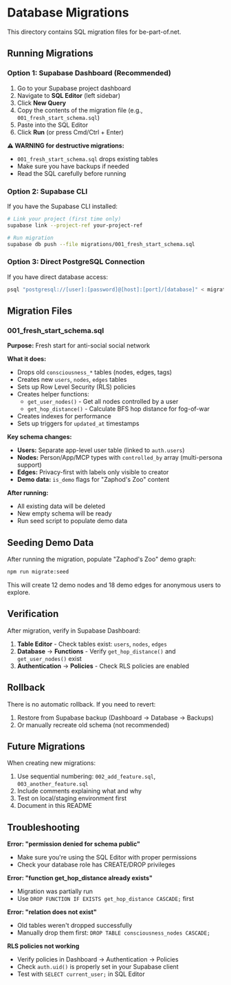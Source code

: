 # Database Migrations

This directory contains SQL migration files for be-part-of.net.

## Running Migrations

### Option 1: Supabase Dashboard (Recommended)

1. Go to your Supabase project dashboard
2. Navigate to **SQL Editor** (left sidebar)
3. Click **New Query**
4. Copy the contents of the migration file (e.g., `001_fresh_start_schema.sql`)
5. Paste into the SQL Editor
6. Click **Run** (or press Cmd/Ctrl + Enter)

**⚠️ WARNING for destructive migrations:**
- `001_fresh_start_schema.sql` drops existing tables
- Make sure you have backups if needed
- Read the SQL carefully before running

### Option 2: Supabase CLI

If you have the Supabase CLI installed:

```bash
# Link your project (first time only)
supabase link --project-ref your-project-ref

# Run migration
supabase db push --file migrations/001_fresh_start_schema.sql
```

### Option 3: Direct PostgreSQL Connection

If you have direct database access:

```bash
psql "postgresql://[user]:[password]@[host]:[port]/[database]" < migrations/001_fresh_start_schema.sql
```

## Migration Files

### 001_fresh_start_schema.sql

**Purpose:** Fresh start for anti-social social network

**What it does:**
- Drops old `consciousness_*` tables (nodes, edges, tags)
- Creates new `users`, `nodes`, `edges` tables
- Sets up Row Level Security (RLS) policies
- Creates helper functions:
  - `get_user_nodes()` - Get all nodes controlled by a user
  - `get_hop_distance()` - Calculate BFS hop distance for fog-of-war
- Creates indexes for performance
- Sets up triggers for `updated_at` timestamps

**Key schema changes:**
- **Users:** Separate app-level user table (linked to `auth.users`)
- **Nodes:** Person/App/MCP types with `controlled_by` array (multi-persona support)
- **Edges:** Privacy-first with labels only visible to creator
- **Demo data:** `is_demo` flags for "Zaphod's Zoo" content

**After running:**
- All existing data will be deleted
- New empty schema will be ready
- Run seed script to populate demo data

## Seeding Demo Data

After running the migration, populate "Zaphod's Zoo" demo graph:

```bash
npm run migrate:seed
```

This will create 12 demo nodes and 18 demo edges for anonymous users to explore.

## Verification

After migration, verify in Supabase Dashboard:

1. **Table Editor** - Check tables exist: `users`, `nodes`, `edges`
2. **Database** → **Functions** - Verify `get_hop_distance()` and `get_user_nodes()` exist
3. **Authentication** → **Policies** - Check RLS policies are enabled

## Rollback

There is no automatic rollback. If you need to revert:

1. Restore from Supabase backup (Dashboard → Database → Backups)
2. Or manually recreate old schema (not recommended)

## Future Migrations

When creating new migrations:

1. Use sequential numbering: `002_add_feature.sql`, `003_another_feature.sql`
2. Include comments explaining what and why
3. Test on local/staging environment first
4. Document in this README

## Troubleshooting

**Error: "permission denied for schema public"**
- Make sure you're using the SQL Editor with proper permissions
- Check your database role has CREATE/DROP privileges

**Error: "function get_hop_distance already exists"**
- Migration was partially run
- Use `DROP FUNCTION IF EXISTS get_hop_distance CASCADE;` first

**Error: "relation does not exist"**
- Old tables weren't dropped successfully
- Manually drop them first: `DROP TABLE consciousness_nodes CASCADE;`

**RLS policies not working**
- Verify policies in Dashboard → Authentication → Policies
- Check `auth.uid()` is properly set in your Supabase client
- Test with `SELECT current_user;` in SQL Editor
